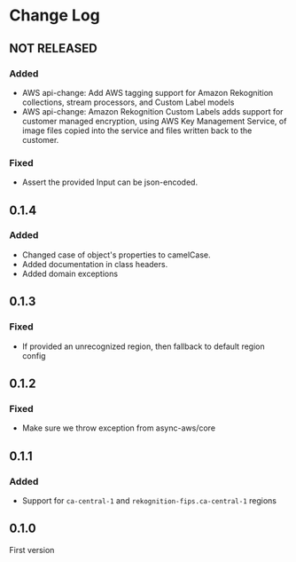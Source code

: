# Change Log

## NOT RELEASED

### Added

- AWS api-change: Add AWS tagging support for Amazon Rekognition collections, stream processors, and Custom Label models
- AWS api-change: Amazon Rekognition Custom Labels adds support for customer managed encryption, using AWS Key Management Service, of image files copied into the service and files written back to the customer.

### Fixed

- Assert the provided Input can be json-encoded.

## 0.1.4

### Added

- Changed case of object's properties to camelCase.
- Added documentation in class headers.
- Added domain exceptions

## 0.1.3

### Fixed

- If provided an unrecognized region, then fallback to default region config

## 0.1.2

### Fixed

- Make sure we throw exception from async-aws/core

## 0.1.1

### Added

- Support for `ca-central-1` and `rekognition-fips.ca-central-1` regions

## 0.1.0

First version
